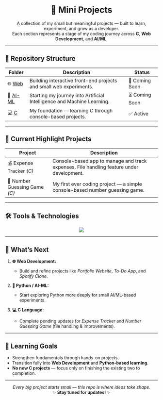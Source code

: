 <h1 align="center">🚀 Mini Projects </h1>

<p align="center">
A collection of my small but meaningful projects — built to learn, experiment, and grow as a developer.<br>
Each section represents a stage of my coding journey across <b>C</b>, <b>Web Development</b>, and <b>AI/ML</b>.
</p>

---

## 📂 Repository Structure

| Folder | Description | Status |
|---------|--------------|--------|
| 🌐 [Web](./Web) | Building interactive front-end projects and small web experiments. | 🧩 Coming Soon |
| 🤖 [AI-ML](./AI-ML) | Starting my journey into Artificial Intelligence and Machine Learning. | ⏳ Coming Soon |
| 💻 [C](./C) | My foundation — learning C through console-based projects. | ✅ Active |


---

## 🌟 Current Highlight Projects

| Project | Description |
|----------|-------------|
| 💰 Expense Tracker *(C)* | Console-based app to manage and track expenses. File handling feature under development. |
| 🎯 Number Guessing Game *(C)* | My first ever coding project — a simple console-based number guessing game. |

---

## 🛠️ Tools & Technologies

<p align="center">
<img src="https://skillicons.dev/icons?i=c,cpp,python,html,css,js,vscode,github,git" />
</p>

---

## 🌱 What’s Next

1. **🌐 Web Development:**  
   - Build and refine projects like *Portfolio Website*, *To-Do App*, and *Spotify Clone*.  

2. **🐍 Python / AI-ML:**  
   - Start exploring Python more deeply for small AI/ML-based experiments.  

3. **💻 C Language:**  
   - Complete pending updates for *Expense Tracker* and *Number Guessing Game* (file handling & improvements).  

---

## 🎯 Learning Goals

- Strengthen fundamentals through hands-on projects.  
- Transition fully into **Web Development** and **Python-based learning**.  
- **No new C projects** — focus only on finishing the existing two to completion.  

---

<p align="center">
<i>Every big project starts small — this repo is where ideas take shape.</i><br>
✨ <b>Stay tuned for updates!</b> ✨
</p>
